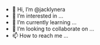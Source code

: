 - 👋 Hi, I’m @jacklynera
- 👀 I’m interested in ...
- 🌱 I’m currently learning ...
- 💞️ I’m looking to collaborate on ...
- 📫 How to reach me ...

<!---
jacklynera/jacklynera is a ✨ special ✨ repository because its `README.md` (this file) appears on your GitHub profile.
You can click the Preview link to take a look at your changes.
--->
